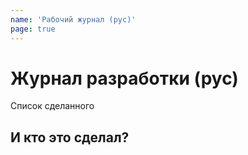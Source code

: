 ```yaml
---
name: 'Рабочий журнал (рус)'
page: true
---
```


# Журнал разработки (рус)
Список сделанного

## И кто это сделал?
